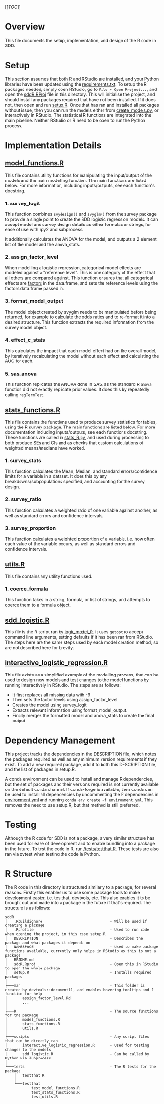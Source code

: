 [[_TOC_]]

# Overview
This file documents the setup, implementation, and design of the R code in SDD.

# Setup
This section assumes that both R and RStudio are installed, and your Python libraries have been updated using the [requirements.txt](/requirements.txt). To setup the R packages needed, simply open RStudio, go to `File > Open Project...`, and open the [sddR.RProj](sddR.RProj) file in this directory. This will initialise the project, and should install any packages required that have not been installed. If it does not, then open and run [setup.R](setup.R). Once that has ran and installed all packages without issue, then you can run the models either from [create_models.py](sdd_code/create_models.py), or interactively in RStudio. The statistical R functions are integrated into the main pipeline. Neither RStudio or R need to be open to run the Python process.


# Implementation Details
## [model_functions.R](/R/model_functions.R)
This file contains utility functions for manipulating the input/output of the models and the main modelling function. The main functions are listed below. For more information, including inputs/outputs, see each function's docstring.

### 1. survey_logit

This function combines `svydesign()` and `svyglm()` from the survey package to provide a single point to create the SDD logistic regression models. It can accept model and survey design details as either formulas or strings, for ease of use with rpy2 and subprocess.

It additionally calculates the ANOVA for the model, and outputs a 2 element list of the model and the anova_stats.

### 2. assign_factor_level

When modelling a logistic regression, categorical model effects are modeled against a "reference level". This is one category of the effect that all others are compared against. This function ensures that all categorical effects are [factors](https://www.stat.berkeley.edu/~s133/factors.html) in the data.frame, and sets the reference levels using the factors data.frame passed in.

### 3. format_model_output

The model object created by svyglm needs to be manipulated before being returned, for example to calculate the odds ratios and to re-format it into a desired structure. This function extracts the required information from the survey model object.

### 4. effect_c_stats

This calculates the impact that each model effect had on the overall model, by iteratively recalculating the model without each effect and calculating the AUC for each.

### 5. sas_anova

This function replicates the ANOVA done in SAS, as the standard R `anova` function did not exactly replicate prior values. It does this by repeatedly calling `regTermTest`.

## [stats_functions.R](/R/stats_functions.R)

This file contains the functions used to produce survey statistics for tables, using the R survey package. The main functions are listed below. For more documentation including inputs/outputs, see each functions docstring. These functions are called in [stats_R.py](..\utilities\stats_R.py), and used during processing to both produce SEs and CIs and as checks that custom calculations of weighted means/medians have worked.

### 1. survey_stats

This function calculates the Mean, Median, and standard errors/confidence limits for a variable in a dataset. It does this by any breakdowns/subpopulations specified, and accounting for the survey design.

### 2. survey_ratio

This function calculates a weighted ratio of one variable against another, as well as standard errors and confidence intervals.

### 3. survey_proportion

This function calculates a weighted proportion of a variable, i.e. how often each value of the variable occurs, as well as standard errors and confidence intervals.

## [utils.R](/R/utils.R)

This file contains any utility functions used.

### 1. coerce_formula

This function takes in a string, formula, or list of strings, and attempts to coerce them to a formula object.

## [sdd_logistic.R](/scripts/sdd_logistic.R)
This file is the R script ran by [logit_model_R](sdd_code/models/logit_model_R.py). It uses `getopt` to accept command line arguments, setting defaults if it has been ran from RStudio. The steps here are the same steps used by each model creation method, so are not described here for brevity.

## [interactive_logistic_regression.R](/scripts/interactive_logistic_regression.R)
This file exists as a simplified example of the modelling process, that can be used to design new models and test changes to the model functions by running interactively in RStudio. The steps are as follows:
- It first replaces all missing data with -9
- Then sets the factor levels using assign_factor_level
- Creates the model using survey_logit
- Extracts relevant information using format_model_output.
- Finally merges the formatted model and anova_stats to create the final output

# Dependency Management
This project tracks the dependencies in the DESCRIPTION file, which notes the packages required as well as any minimum version requirements if they exist. To add a new required package, add it to both this DESCRIPTION file, and the list of packages in setup.R.

A conda environment can be used to install and manage R dependencies, but the set of packages and their versions required is not currently available on the default conda channel. If conda-forge is available, then conda can be used to install all dependencies by uncommenting the R dependencies in [environment.yml](/environment.yml) and running `conda env create -f environment.yml`. This removes the need to use setup.R, but that method is still preferred.

# Testing
Although the R code for SDD is not a package, a very similar structure has been used for ease of development and to enable bundling into a package in the future. To test the code in R, run [/tests/testthat.R](/tests/testthat.R). These tests are also ran via pytest when testing the code in Python.

# R Structure
The R code in this directory is structured similarly to a package, for several reasons. Firstly this enables us to use some package tools to make development easier, i.e. testthat, devtools, etc. This also enables it to be brought out and made into a package in the future if that's required. The structure is as follows:

```
sddR
│   .Rbuildignore                               - Will be used if creating a package
│   .Rprofile                                   - Used to run code when opening the project, in this case setup.R
│   DESCRIPTION                                 - Describes the package and what packages it depends on
│   NAMESPACE                                   - Used to make package functions available, currently only helps in RStudio as this is not a package
│   README.md
│   sddR.Rproj                                  - Open this in RStudio to open the whole package
│   setup.R                                     - Installs required packages
│
├───man                                         - This folder is created by devtools::document(), and enables hovering tooltips and ?function for help
│       assign_factor_level.Rd
│       ...
│
├───R                                           - The source functions for the package
│       model_functions.R
│       stats_functions.R
│       utils.R
│
├───scripts                                     - Any script files that can be directly ran
│       interactive_logistic_regression.R       - Used for testing changes to the models
│       sdd_logistic.R                          - Can be called by Python via subprocess
│
└───tests                                       - The R tests for the package
    │   testthat.R
    │
    └───testthat
            test_model_functions.R
            test_stats_functions.R
            test_utils.R
```